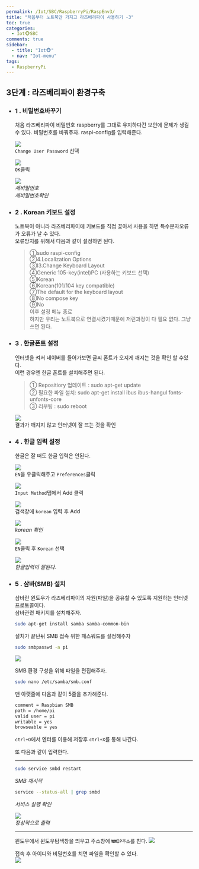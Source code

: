 ```yaml
---
permalink: /Iot/SBC/RaspberryPi/RaspEnv3/
title: "처음부터 노트북만 가지고 라즈베리파이 사용하기 -3"
toc: true
categories:
  - Iot🐵SBC
comments: true
sidebar:
  - title: "Iot🐵"
  - nav: "Iot-menu"
tags:
  - RaspberryPi
---
```


## 3단계 : 라즈베리파이 환경구축
- ### 1 . 비밀번호바꾸기  
  처음 라즈베리파이 비밀번호 raspberry를 그대로 유지하다간 보안에 문제가 생길 수 있다. 비밀번호를 바꿔주자. raspi-config를 입력해준다.  
  
  ![]({{site.baseurl}}/assets/images/Iot/25.png)    
  `Change User Password` 선택  

  ![]({{site.baseurl}}/assets/images/Iot/26.png)  
  `OK`클릭  

  ![]({{site.baseurl}}/assets/images/Iot/27.png)  
  *새비밀번호*  
  *새비밀번호확인*  



- ### 2 . Korean 키보드 설정
  노트북이 아니라 라즈베리파이에 키보드를 직접 꽂아서 사용을 하면 특수문자오류가 오류가 날 수 있다.  
  오류방지를 위해서 다음과 같이 설정하면 된다.  
  >①sudo raspi-config  
  >②4.Localization Options  
  >③I3.Change Keyboard Layout  
  >④Generic 105-key(intel)PC   (사용하는 키보드 선택)  
  >⑤Korean  
  >⑥Korean(101/104 key compatible)  
  >⑦The default for the keyboard layout  
  >⑧No compose key  
  >⑨No  
  >이후 설정 메뉴 종료  
  하지만 우리는 노트북으로 연결시켰기때문에 저런과정이 다 필요 없다. 그냥 쓰면 된다.

- ### 3 . 한글폰트 설정
  인터넷을 켜서 네이버를 들어가보면 글씨 폰트가 오지게 깨지는 것을 확인 할 수있다.   
  이런 경우엔 한글 폰트를 설치해주면 된다.  

  >① Repositiory 업데이트 : sudo apt-get update  
  >② 필요한 파일 설치: sudo apt-get install ibus ibus-hangul fonts-unfonts-core  
  >③ 리부팅 : sudo reboot  

  ![]({{site.baseurl}}/assets/images/Iot/28.png)  
  결과가 깨지지 않고 인터넷이 잘 뜨는 것을 확인


- ### 4 . 한글 입력 설정
  한글은 잘 떠도 한글 입력은 안된다.  

  ![]({{site.baseurl}}/assets/images/Iot/29.png)  
  `EN`을 우클릭해주고 `Preferences`클릭  

  ![]({{site.baseurl}}/assets/images/Iot/30.png)  
  `Input Method`탭에서 Add 클릭  

  ![]({{site.baseurl}}/assets/images/Iot/31.png)  
  검색창에 `korean` 입력 후 Add  

  ![]({{site.baseurl}}/assets/images/Iot/32.png)  
  *korean 확인*  

  ![]({{site.baseurl}}/assets/images/Iot/33.png)  
  `EN`클릭 후 `Korean` 선택

  ![]({{site.baseurl}}/assets/images/Iot/34.png)  
  *한글입력이 잘된다.*  


- ### 5 . 삼바(SMB) 설치
  삼바란 윈도우가 라즈베리파이의 자원(파일)을 공유할 수 있도록 지원하는 인터넷 프로토콜이다.  
  삼바관련 패키지를 설치해주자.  

  ```sh
  sudo apt-get install samba samba-common-bin
  ```

  설치가 끝난뒤 SMB 접속 위한 패스워드를 설정해주자  
  ```sh
  sudo smbpasswd -a pi
  ```
  ![]({{site.baseurl}}/assets/images/Iot/35.png)  

  SMB 환경 구성을 위해 파일을 편집해주자.  
  ```sh
  sudo nano /etc/samba/smb.conf
  ```

  맨 아랫줄에 다음과 같이 5줄을 추가해준다.
  ```sh
  comment = Raspbian SMB
  path = /home/pi
  valid user = pi
  writable = yes
  browseable = yes
  ```
  `ctrl+O`에서 엔터를 이용해 저장후 `ctrl+X`를 통해 나간다.  
  
  또 다음과 같이 입력한다.
  - - -
  ```sh
  sudo service smbd restart
  ```
  *SMB 재시작*  
  ```sh
  service --status-all | grep smbd
  ```
  *서비스 실행 확인*

  ![]({{site.baseurl}}/assets/images/Iot/38.png)  
  *정상적으로 출력*  
  - - -

  윈도우에서 윈도우탐색창을 띄우고 주소창에 `₩₩IP주소`를 친다.
  ![]({{site.baseurl}}/assets/images/Iot/39.png)  

  접속 후 아이디와 비밀번호를 치면 파일을 확인할 수 있다.  
  ![]({{site.baseurl}}/assets/images/Iot/40.png)  


